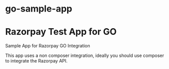 # go-sample-app

# Razorpay Test App for GO
Sample App for Razorpay GO Integration

This app uses a non composer integration, ideally you should use composer to integrate the Razorpay API.
